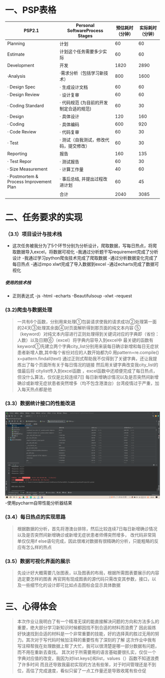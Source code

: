 ﻿
# 一、PSP表格
| PSP2.1 | Personal SoftwareProcess Stages |预估耗时（分钟）|实际耗时（分钟）|
|--|--|--|--|
|Planning |    计划|60|60
|Estimate|  计划这个任务需要多少实际|60|60
|Development| 开发|1820|2890
|·Analysis| ·需求分析（包括学习新技术）|800|1600
|· Design Spec	|· 生成设计文档	|60	|60
|· Design Review	|· 设计复审	|60	|60
|· Coding Standard	|· 代码规范 (为目前的开发制定合适的规范)	|60	|30
|· Design	|· 具体设计	|120	|160
|· Coding	|· 具体编码	|600	|920
|· Code Review	|· 代码复审	|60	|30
|· Test	|· 测试（自我测试，修改代码，提交修改）	|60	|30
|Reporting	|报告|160|135		
|· Test Repor	|· 测试报告	|60	|30
|· Size Measurement	|· 计算工作量	|40	|60
|· Postmortem & Process Improvement Plan	|· 事后总结, 并提出过程改进计划	|60	|45
| |合计|	2040|3085
# 二、任务要求的实现
### （3.1）项目设计与技术栈
- 这次任务被我分为了5个环节分别为分析设计，爬取数据，写每日热点，将爬取数据导入excel，将数据可视化
-我通过分析题干写requirement完成了分析设计
-我通过学习python爬虫技术完成了爬取数据
-通过分析数据变化完成了每日热点
-通过impo xlwt完成了导入数据到excel
-通过echarts完成了数据可视化
##### 使用的技术栈
- 正则表达式
-js
-html
-echarts
-Beautifulsoup
-xlwt
-request

### (3.2)爬虫与数据处理
>一共有6个函数，分别用来处理①包装请求使我的请求成功②处理第一面的24天③处理其余面④对页面解析得到那页面的纯文本内容
>⑤（keyword）对纯文本内容进行正则处理得到关键词对应的字典即（省份：人数）以及日期⑥（excel）将字典内容导入到excel中
>最关键的函数有keyword①先建立两个字典city_list分别用来装每日确诊新增和每日无症状患者新增人数,其中每个省份对应的人数开始都为0
>用pattern=re.compile() x=pattern.findall(text) 通过正则式帮助我不仅得到了关键字典，还让我提炼出了每个页面所有关于每日情况的链接
>然后用关键字典改变我city_list的值最后将 citylist传入到excel函数 ，excel函数中还顺便完成了每日热点，但没什么算法，仅仅是比较连续7日
>每日新增确诊情况以及是否突然间新增确诊或新增无症状患者突然增多（均不包含港澳台）台湾疫情过于严重，加入每天热点都是他
###  (3.3）数据统计接口的性能改进
![image](https://github.com/032002110/032002110/blob/main/QQ%E5%9B%BE%E7%89%8720220920203934.png)
-使用pycharm自带性能分析器结果
###  (3.4）每日热点的实现思路
>根据数据的分析，首先将港澳台排除，然后比较连续7日每日新增确诊情况以及是否突然间新增确诊或新增无症状患者师傅突然增多，
>改代码非常简单仅仅用if else语句完成，因此很难对数据有很精确的分析，只能粗略的反应有怎么样的热点
###  (3.5）数据可视化界面的展示

>先设计好大概需要几张图表，以及图表的布局，根据所需图表要展示的内容选定要怎样的图表
>再官网有现成图表的源代码只需改变其参数，接口，以及一些细节化的设计即可比如点击图标会显示具体数据
# 三、心得体会
>本次作业让我明白了有一个精准无误的能直接解决问题的方向和方法多么的重要，绝大部分学习新知识时候都因找不到合适的材料而浪费了
>因此锻炼好快速找到合适的材料是一个非常重要的技能，好的选择真的胜过无用的努力。其次对于写代码时候加注释的重要性有了深刻的了解
>这次作业中我有写注释帮我在处理数据上帮了大忙，我可以很清楚是哪一部分数据有问题，而不用在重新去查找。
>其次对于所需要用的语言基础要很扎实，仅仅一个字典对应值的改变，我因为对list.keys()和list，values（）函数不知道浪费了许多时间
>而且还导致我最初实现的方法有些笨，对于时间管理还是不到位，高估了完成速度，看似只留了一点工作量还是导致收尾有些仓促
